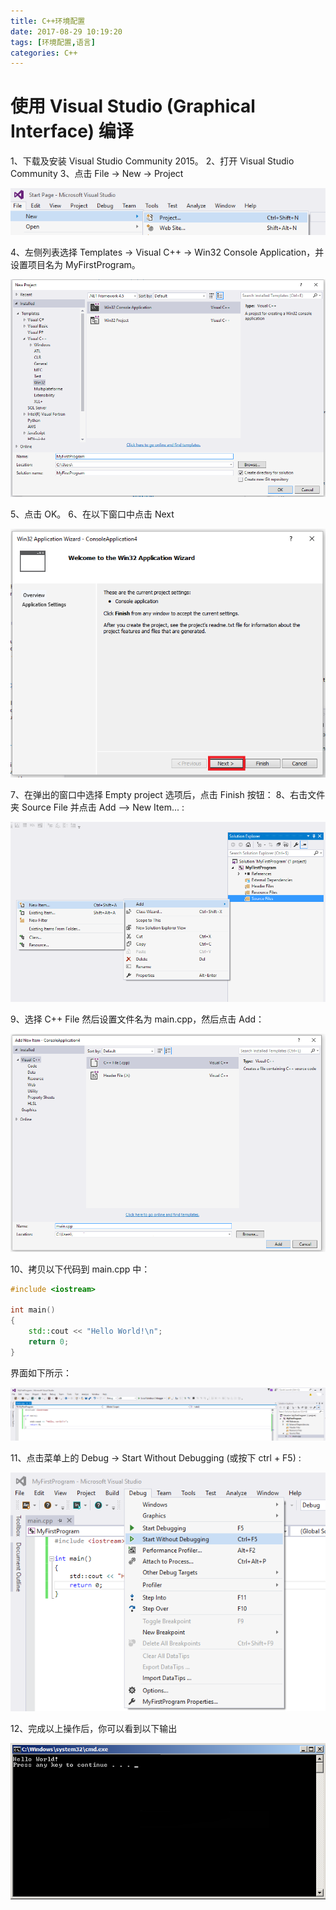 ```yaml
---
title: C++环境配置
date: 2017-08-29 10:19:20
tags: [环境配置,语言]
categories: C++
---
```

# 使用 Visual Studio (Graphical Interface) 编译
1、下载及安装 Visual Studio Community 2015。
2、打开 Visual Studio Community
3、点击 File -> New -> Project
<!--more-->
![](C-环境配置/C-环境配置-eb44ea5a.png)

4、左侧列表选择 Templates -> Visual C++ -> Win32 Console Application，并设置项目名为 MyFirstProgram。

![](C-环境配置/C-环境配置-7d04b421.png)

5、点击 OK。
6、在以下窗口中点击 Next

![](C-环境配置/C-环境配置-eed71799.png)

7、在弹出的窗口中选择 Empty project 选项后，点击 Finish 按钮：
8、右击文件夹 Source File 并点击 Add --> New Item... :

![](C-环境配置/C-环境配置-3e1777ec.png)

9、选择 C++ File 然后设置文件名为 main.cpp，然后点击 Add：

![](C-环境配置/C-环境配置-66761a16.png)

10、拷贝以下代码到 main.cpp 中：
```C++
#include <iostream>

int main()
{
    std::cout << "Hello World!\n";
    return 0;
}
```
界面如下所示：

![](C-环境配置/C-环境配置-0b256cfe.png)

11、点击菜单上的 Debug -> Start Without Debugging (或按下 ctrl + F5) :

![](C-环境配置/C-环境配置-d8cb92d5.png)

12、完成以上操作后，你可以看到以下输出

![](C-环境配置/C-环境配置-705b6f10.png)
